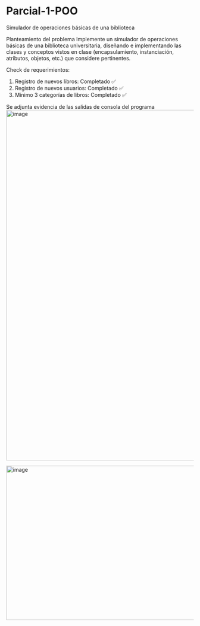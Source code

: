 # Parcial-1-POO
Simulador de operaciones básicas de una biblioteca

Planteamiento del problema
Implemente un simulador de operaciones básicas de una biblioteca universitaria, diseñando e implementando las clases y conceptos vistos en clase (encapsulamiento, instanciación, atributos, objetos, etc.) que considere pertinentes.

Check de requerimientos:
1. Registro de nuevos libros: Completado ✅
2. Registro de nuevos usuarios: Completado ✅
3. Mínimo 3 categorías de libros: Completado ✅ 

Se adjunta evidencia de las salidas de consola del programa 
<img width="1507" height="938" alt="image" src="https://github.com/user-attachments/assets/96f5f6d5-e811-4d24-aefa-2ebe32d82703" />

<img width="1441" height="413" alt="image" src="https://github.com/user-attachments/assets/4254e967-7c40-4888-beee-fe0836e4f19d" />

